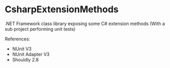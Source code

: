 # CsharpExtensionMethods

.NET Framework class library exposing some C# extension methods (With a sub project performing unit tests)

References:
- NUnit V3
- NUnit Adapter V3
- Shouldly 2.8
